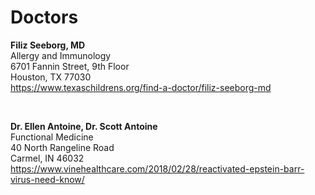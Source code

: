 

# Doctors

**Filiz Seeborg, MD**   
Allergy and Immunology   
6701 Fannin Street, 9th Floor    
Houston, TX 77030       
https://www.texaschildrens.org/find-a-doctor/filiz-seeborg-md     

<br>

**Dr. Ellen Antoine, Dr. Scott Antoine**        
Functional Medicine    
40 North Rangeline Road    
Carmel, IN 46032     
https://www.vinehealthcare.com/2018/02/28/reactivated-epstein-barr-virus-need-know/    
